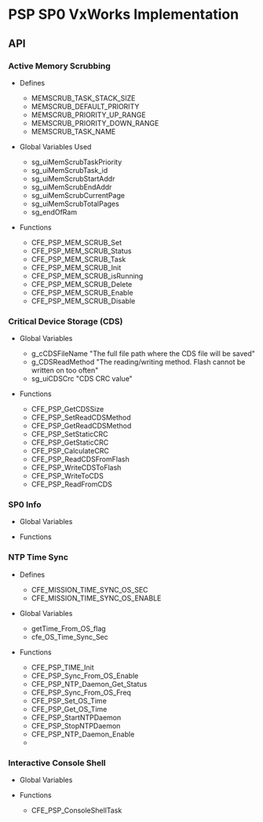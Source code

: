 # PSP SP0 VxWorks Implementation


## API

### Active Memory Scrubbing

* Defines
  - MEMSCRUB_TASK_STACK_SIZE
  - MEMSCRUB_DEFAULT_PRIORITY
  - MEMSCRUB_PRIORITY_UP_RANGE
  - MEMSCRUB_PRIORITY_DOWN_RANGE
  - MEMSCRUB_TASK_NAME

* Global Variables Used
  - sg_uiMemScrubTaskPriority
  - sg_uiMemScrubTask_id
  - sg_uiMemScrubStartAddr
  - sg_uiMemScrubEndAddr
  - sg_uiMemScrubCurrentPage
  - sg_uiMemScrubTotalPages
  - sg_endOfRam

* Functions
  - CFE_PSP_MEM_SCRUB_Set
  - CFE_PSP_MEM_SCRUB_Status
  - CFE_PSP_MEM_SCRUB_Task
  - CFE_PSP_MEM_SCRUB_Init
  - CFE_PSP_MEM_SCRUB_isRunning
  - CFE_PSP_MEM_SCRUB_Delete
  - CFE_PSP_MEM_SCRUB_Enable
  - CFE_PSP_MEM_SCRUB_Disable

### Critical Device Storage (CDS)

* Global Variables
  - g_cCDSFileName  "The full file path where the CDS file will be saved"
  - g_CDSReadMethod "The reading/writing method. Flash cannot be written on too often"
  - sg_uiCDSCrc     "CDS CRC value"

* Functions
  - CFE_PSP_GetCDSSize
  - CFE_PSP_SetReadCDSMethod
  - CFE_PSP_GetReadCDSMethod
  - CFE_PSP_SetStaticCRC
  - CFE_PSP_GetStaticCRC
  - CFE_PSP_CalculateCRC
  - CFE_PSP_ReadCDSFromFlash
  - CFE_PSP_WriteCDSToFlash
  - CFE_PSP_WriteToCDS
  - CFE_PSP_ReadFromCDS

### SP0 Info

* Global Variables

* Functions

### NTP Time Sync

* Defines
  - CFE_MISSION_TIME_SYNC_OS_SEC
  - CFE_MISSION_TIME_SYNC_OS_ENABLE

* Global Variables
  - getTime_From_OS_flag
  - cfe_OS_Time_Sync_Sec

* Functions
  - CFE_PSP_TIME_Init
  - CFE_PSP_Sync_From_OS_Enable
  - CFE_PSP_NTP_Daemon_Get_Status
  - CFE_PSP_Sync_From_OS_Freq
  - CFE_PSP_Set_OS_Time
  - CFE_PSP_Get_OS_Time
  - CFE_PSP_StartNTPDaemon
  - CFE_PSP_StopNTPDaemon
  - CFE_PSP_NTP_Daemon_Enable
  - 

### Interactive Console Shell

* Global Variables

* Functions
  - CFE_PSP_ConsoleShellTask
